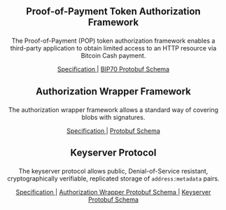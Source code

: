 <h2>
<p align="center">
 Proof-of-Payment Token Authorization Framework
</p>
</h2>

<p align="center">
The Proof-of-Payment (POP) token authorization framework enables a third-party application to obtain limited access to an HTTP resource via Bitcoin Cash payment.
</p>

<p align="center">
  <a href="/proof-of-payment-token/specification.mediawiki">
    Specification
  </a> | <a href="/proof-of-payment-token/paymentrequest.proto">
    BIP70 Protobuf Schema
  </a>
</p>

<h2>
<p align="center">
 Authorization Wrapper Framework
</p>
</h2>

<p align="center">
The authorization wrapper framework allows a standard way of covering blobs with signatures.
</p>

<p align="center">
  <a href="/authorization-wrapper/specification.mediawiki">
    Specification
  </a> | <a href="/authorization-wrapper/wrapper.proto">
    Protobuf Schema
  </a>
</p>

<h2>
<p align="center">
 Keyserver Protocol
</p>
</h2>

<p align="center">
The keyserver protocol allows public, Denial-of-Service resistant, cryptographically verifiable, replicated storage of <code>address:metadata</code> pairs.
</p>

<p align="center">
  <a href="/keyserver-protocol/specification.mediawiki">
    Specification
  </a> | <a href="/authorization-wrapper/wrapper.proto">
    Authorization Wrapper Protobuf Schema
  </a> | <a href="/keyserver-protocol/keyserver.proto">
    Keyserver Protobuf Schema
  </a>
</p>